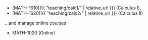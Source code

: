 - [MATH-1610]({{ "teaching/calc1/" | relative_url }})     (Calculus I),
- [MATH-1620]({{ "teaching/calc2/" | relative_url }})     (Calculus II)

...and manage online courses

- MATH-1020 (Online)
